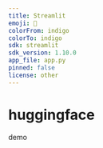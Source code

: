 ```yaml
---
title: Streamlit
emoji: 🎨
colorFrom: indigo
colorTo: indigo
sdk: streamlit
sdk_version: 1.10.0
app_file: app.py
pinned: false
license: other
---
```



# huggingface
demo 
